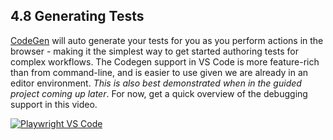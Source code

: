 ## 4.8 Generating Tests

[CodeGen](https://playwright.dev/docs/codegen-intro) will auto generate your tests for you as you perform actions in the browser - making it the simplest way to get started authoring tests for complex workflows. The Codegen support in VS Code is more feature-rich than from command-line, and is easier to use given we are already in an editor environment. _This is also best demonstrated when in the guided project coming up later_. For now, get a quick overview of the debugging support in this video.

[ ![Playwright VS Code](https://img.youtube.com/vi/tJF7UhA59Gc/hqdefault.jpg) ](https://youtu.be/tJF7UhA59Gc)
